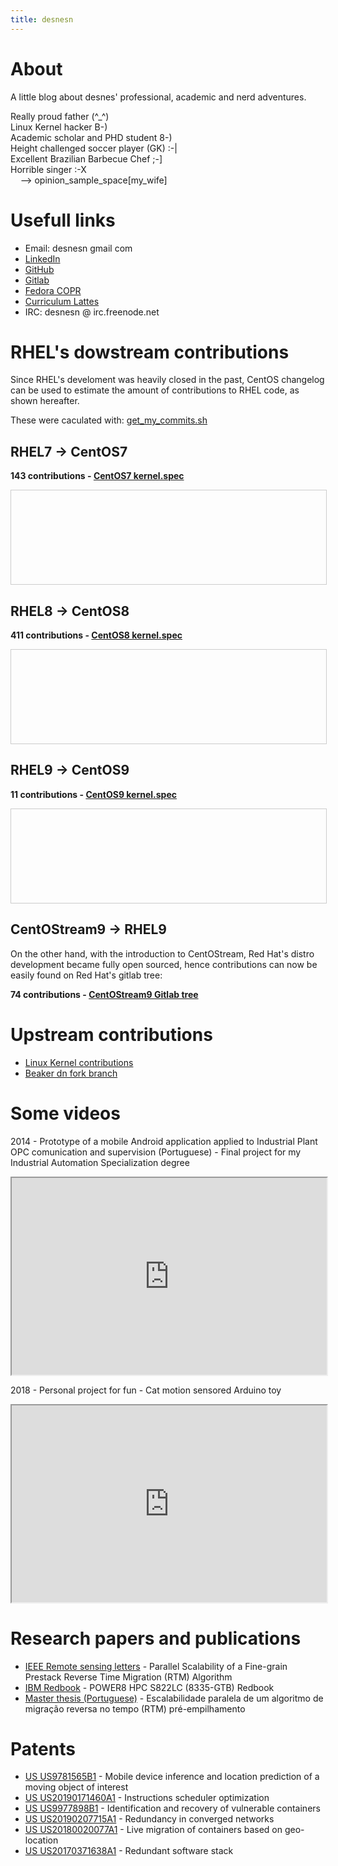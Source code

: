 ```yaml
---
title: desnesn
---
```


<style>
.scrollBox {
        height:150px;
        width:100%;
        border:1px solid #ccc;
        font:16px/26px Georgia, Garamond, Serif;
	display: flex;
}
</style>

<h1 style="width:100%">About</h1>
A little blog about desnes' professional, academic and nerd adventures.

<p style="width:100%;text-align: justify;text-justify: inter-word;">Really proud father (^_^)<br>Linux Kernel hacker B-)<br>Academic scholar and PHD student 8-)<br>Height challenged soccer player (GK) :-|<br>Excellent Brazilian Barbecue Chef ;-]<br>Horrible singer :-X<br>&nbsp;&nbsp;&nbsp; --> opinion_sample_space[my_wife]</p>

<h1>Usefull links</h1>
<ul>
<!--<li><a href="{{ site.baseurl }}/contributions">Open Source Contributions</a></li>-->
	<li>Email: desnesn gmail com</li>
	<li><a href="https://www.linkedin.com/in/desnesn/" target="_blank">LinkedIn</a></li>
	<li><a href="https://github.com/desnesn/" target="_blank">GitHub</a></li>
	<li><a href="https://gitlab.com/desnesn" target="_blank">Gitlab</a></li>
	<li><a href="https://copr.fedorainfracloud.org/coprs/desnesn/beaker.dn/" target="_blank">Fedora COPR</a></li>
	<li><a href="https://buscatextual.cnpq.br/buscatextual/visualizacv.do?id=K4454324Z2&tokenCaptchar=03ANYolquA_fBtbZCyBhMOwjmzNEox-w4dglC8m6oYI5Il-EGNrRBAF7hFLKJAu2Hujo6VCXcnzoxuIosLzDmkjM0zDw6-lrgyzmQqFnoY4Mpez49ZMMz43USRhEvy5HYAxm6Jk8gIHgtUIxUFNvNqm7z7OP7qM9Bv5D522YdP2u88P8rqC1_UAxV2FCHr0bF78IDIShVN33DwTZzYLOn_Fcl24DbS8pBmaOArZYiWUIIo_QrO0inWFJlyGHSW-U3pvWMCSUHcgFHG8pLdbLOrGOTMsgvyQHvWv4foXL2UQxRhLW3s_AxYKQIbZ4Leg_Zbcl3slij0VvrK6cgx4kbNXkZoKp5gvgxS5WmWsLkg-i0qt1sA-Fsn6GqusMBQ2XDpliNA1MFgjcd9Futj9nBj83LxvQWITRCeVkxSp6BpGELiYocXAqVsEmo4jPYYACSgdc8upKGH6FSjGmcV6tuePEKAppkea_2jXgb2N-iapPrQiZalmb1MdY70dooVaFJuk9cKCuIGUpqdjwa5j2LBr6yYKR1WgYzDE4aF3Z4OOxKeoQfVWZfsRu2pk9mcb1otk5TgP9GDeMk4qshoYxTs71OZjvl-QjX3bg" target="_blank">Curriculum Lattes</a></li>
	<li>IRC: desnesn @ irc.freenode.net </li>
</ul>

<h1 style="width:100%">RHEL's dowstream contributions</h1>

<p>Since RHEL's develoment was heavily closed in the past, CentOS changelog can be used to estimate the amount of contributions to RHEL code, as shown hereafter.

These were caculated with: <a href="https://github.com/desnesn/desnesn.github.io/blob/main/code/get_my_commits.sh" target="_blank">get_my_commits.sh</a>

<h2>RHEL7 -> CentOS7</h2>
<p><b>143 contributions - <a href="https://git.centos.org/rpms/kernel/raw/c7/f/SPECS/kernel.spec" target="_blank">CentOS7 kernel.spec</a></b></p>
<div class="scrollBox">
<object style="flex: 1;" data="centos/commits-from-Desnes-centos7.txt"></object>
</div>

<h2>RHEL8 -> CentOS8</h2>
<p><b>411 contributions - <a href="https://git.centos.org/rpms/kernel/raw/c8/f/SPECS/kernel.spec" target="_blank">CentOS8 kernel.spec</a></b></p>
<div class="scrollBox">
<object style="flex: 1;" data="centos/commits-from-Desnes-centos8.txt"></object>
</div>

<h2>RHEL9 -> CentOS9</h2>
<p><b>11 contributions - <a href="https://git.centos.org/rpms/kernel/raw/c9/f/SPECS/kernel.spec" target="_blank">CentOS9 kernel.spec</a></b></p>
<div class="scrollBox">
<object style="flex: 1;" data="centos/commits-from-Desnes-centos9.txt"></object>
</div>

<h2>CentOStream9 -> RHEL9</h2>
On the other hand, with the introduction to CentOStream, Red Hat's distro development became fully open sourced, hence contributions can now be easily found on Red Hat's gitlab tree:

<br>
<p><b>74 contributions - <a href="https://gitlab.com/redhat/centos-stream/src/kernel/centos-stream-9/-/commits/main?search=drosario" target="_blank">CentOStream9 Gitlab tree</a></b></p>

<h1>Upstream contributions</h1>
<ul>
	<li><a href="https://git.kernel.org/pub/scm/linux/kernel/git/torvalds/linux.git/log/?qt=author&q=Desnes" target="_blank">Linux Kernel contributions</a></li>
	<li><a href="https://github.com/desnesn/beaker.dn" target="_blank">Beaker dn fork branch</a></li>
</ul>
	
<h1>Some videos</h1>
<p>2014 - Prototype of a mobile Android application applied to Industrial Plant OPC comunication and supervision (Portuguese) - Final project for my Industrial Automation Specialization degree</p>
<iframe width="100%" height="315"
        src="https://www.youtube.com/embed/JSg42LkjQy0">
</iframe>

<p>2018 - Personal project for fun - Cat motion sensored Arduino toy</p>
<iframe width="100%" height="315"
        src="https://www.youtube.com/embed/WcnRI7vdFD8">
</iframe>

<br>
<h1>Research papers and publications</h1>
<ul>
	<li><a href="https://ieeexplore.ieee.org/document/7307125" target="_blank">IEEE Remote sensing letters</a> - Parallel Scalability of a Fine-grain Prestack Reverse Time Migration (RTM) Algorithm</li>
	<li><a href="https://www.redbooks.ibm.com/Redbooks.nsf/RedpieceAbstracts/sg248371.html?Open" target="_blank">IBM Redbook</a> - POWER8 HPC S822LC (8335-GTB) Redbook</li>
	<li><a href="https://repositorio.ufrn.br/jspui/bitstream/123456789/15459/1/DesnesANR_DISSERT.pdf" target="_blank">Master thesis (Portuguese)</a> - Escalabilidade paralela de um algoritmo de migração reversa no tempo (RTM) pré-empilhamento</li>
</ul>

<h1>Patents</h1>
<ul>
	<li><a href="https://patents.google.com/patent/US9781565B1/" target="_blank">US US9781565B1</a> - Mobile device inference and location prediction of a moving object of interest</li>
	<li><a href="https://patents.google.com/patent/US20190171460A1/" target="_blank">US US20190171460A1</a> - Instructions scheduler optimization</li>
	<li><a href="https://patents.google.com/patent/US9977898B1" target="_blank">US US9977898B1</a> - Identification and recovery of vulnerable containers</li>
	<li><a href="https://patents.google.com/patent/US20190207715A1" target="_blank">US US20190207715A1</a> - Redundancy in converged networks</li>
	<li><a href="https://patents.google.com/patent/US20180020077A1/en" target="_blank">US US20180020077A1</a> - Live migration of containers based on geo-location</li>
	<li><a href="https://patents.google.com/patent/US20170371638" target="_blank">US US20170371638A1</a> - Redundant software stack</li>
</ul>
